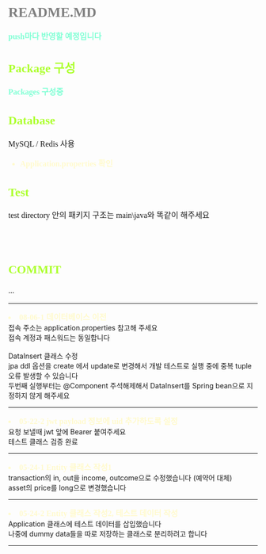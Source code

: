 
# README.MD 
<strong>push마다 반영할 예정입니다</strong>

## Package 구성

<strong>Packages 구성중</strong>

## Database
MySQL / Redis 사용
- Application.properties 확인

## Test
test directory 안의 패키지 구조는 main\java와 똑같이 해주세요

<br><br>

## COMMIT

...

<hr>
<li>08-06-1 데이터베이스 이전</li>
접속 주소는 application.properties 참고해 주세요 <br>
접속 계정과 패스워드는 동일합니다 <br><br>
DataInsert 클래스 수정 <br>
jpa ddl 옵션을 create 에서 update로 변경해서 개발 테스트로 실행 중에 중복 tuple 오류 발생할 수 있습니다
<br>두번째 실행부터는 @Component 주석해제해서 DataInsert를 Spring bean으로 지정하지 않게 해주세요
<hr>

<li>05-22-2 jwt payload 정보에 uid 추가하도록 설정 </li>
요청 보낼때 jwt 앞에 Bearer 붙여주세요 <br>
테스트 클래스 검증 완료
<hr>
<li>05-24-1 Entity 클래스 작성1 </li>
transaction의 in, out을 income, outcome으로 수정했습니다 (예약어 대체) <br>
asset의 price를 long으로 변경했습니다
<hr>
<li>05-24-2 Entity 클래스 작성2, 테스트 데이터 작성 </li>
Application 클래스에 테스트 데이터를 삽입했습니다<br>
나중에 dummy data들을 따로 저장하는 클래스로 분리하려고 합니다 
<hr>







<br><br><br><br><br><br><br>

<style>

@font-face {
    font-family: 'MaruBuri';
    src: url(https://hangeul.pstatic.net/hangeul_static/webfont/MaruBuri/MaruBuri-Regular.eot);
    src: url(https://hangeul.pstatic.net/hangeul_static/webfont/MaruBuri/MaruBuri-Regular.eot?#iefix) format("embedded-opentype"), url(https://hangeul.pstatic.net/hangeul_static/webfont/MaruBuri/MaruBuri-Regular.woff2) format("woff2"), url(https://hangeul.pstatic.net/hangeul_static/webfont/MaruBuri/MaruBuri-Regular.woff) format("woff"), url(https://hangeul.pstatic.net/hangeul_static/webfont/MaruBuri/MaruBuri-Regular.ttf) format("truetype");
}

* {
    font-family: MaruBuri;
}

h1 {
    color: gray;
}

h2 {
    color: greenyellow;
    font-size: 24px;
}

h3 {
    color: deepskyblue;
    font-size: 20px;
}

p {
    font-size: 16px;
    padding: 0;
}

strong {
    font-size: 16px;
    color: aquamarine;
}

li {
    font-size:16px;
    font-weight: bold;
    color: lemonchiffon;
}

</style>
